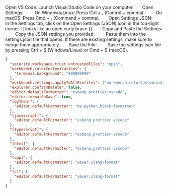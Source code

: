 Open VS Code: Launch Visual Studio Code on your computer.
 
    Open Settings:
        On Windows/Linux: Press Ctrl + , (Control + comma).
        On macOS: Press Cmd + , (Command + comma).
 
    Open Settings JSON:
        In the Settings tab, click on the Open Settings (JSON) icon in the top-right corner. It looks like an open curly brace {}.
 
    Copy and Paste the Settings:
        Copy the JSON settings you provided.
        Paste them into the settings.json file that opens. If there are existing settings, make sure to merge them appropriately.
 
    Save the File:
        Save the settings.json file by pressing Ctrl + S (Windows/Linux) or Cmd + S (macOS).
 
```json
{
  "security.workspace.trust.untrustedFiles": "open",
  "workbench.colorCustomizations": {
    "terminal.background": "#00000000"
  },
  "workbench.settings.applyToAllProfiles": ["workbench.colorCustomizations"],
  "explorer.confirmDelete": false,
  "editor.defaultFormatter": "esbenp.prettier-vscode",
  "editor.formatOnSave": true,
  "[python]": {
    "editor.defaultFormatter": "ms-python.black-formatter"
  },
  "[javascript]": {
    "editor.defaultFormatter": "esbenp.prettier-vscode"
  },
  "[typescript]": {
    "editor.defaultFormatter": "esbenp.prettier-vscode"
  },
  "[html]": {
    "editor.defaultFormatter": "esbenp.prettier-vscode"
  },
  "[cpp]": {
    "editor.defaultFormatter": "xaver.clang-format"
  },
  "[c]": {
    "editor.defaultFormatter": "xaver.clang-format"
  }
}
```